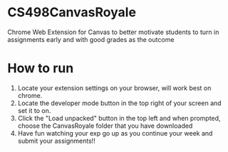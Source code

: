 # CS498CanvasRoyale
Chrome Web Extension for Canvas to better motivate students to turn in assignments early and with good grades as the outcome

# How to run
1. Locate your extension settings on your browser, will work best on chrome.
2. Locate the developer mode button in the top right of your screen and set it to on.
3. Click the "Load unpacked" button in the top left and when prompted, choose the CanvasRoyale folder that you have downloaded
4. Have fun watching your exp go up as you continue your week and submit your assignments!!